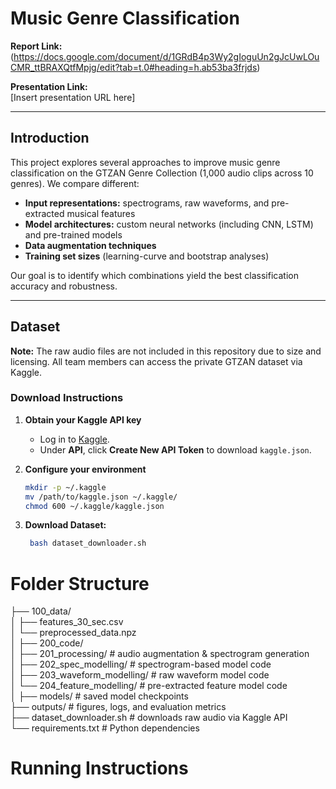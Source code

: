 # Music Genre Classification

**Report Link:**  
(https://docs.google.com/document/d/1GRdB4p3Wy2gIoguUn2gJcUwLOuCMR_ttBRAXQtfMpjg/edit?tab=t.0#heading=h.ab53ba3frjds)

**Presentation Link:**  
[Insert presentation URL here]

---

## Introduction

This project explores several approaches to improve music genre classification on the GTZAN Genre Collection (1,000 audio clips across 10 genres). We compare different:

- **Input representations:** spectrograms, raw waveforms, and pre-extracted musical features  
- **Model architectures:** custom neural networks (including CNN, LSTM) and pre-trained models  
- **Data augmentation techniques**  
- **Training set sizes** (learning-curve and bootstrap analyses)

Our goal is to identify which combinations yield the best classification accuracy and robustness.

---

## Dataset

**Note:** The raw audio files are not included in this repository due to size and licensing. All team members can access the private GTZAN dataset via Kaggle.

### Download Instructions

1. **Obtain your Kaggle API key**  
   - Log in to [Kaggle](https://www.kaggle.com/account).  
   - Under **API**, click **Create New API Token** to download `kaggle.json`.  

2. **Configure your environment**  
   ```bash
   mkdir -p ~/.kaggle
   mv /path/to/kaggle.json ~/.kaggle/
   chmod 600 ~/.kaggle/kaggle.json
3. **Download Dataset:**  
   ```bash
    bash dataset_downloader.sh
   ```


# Folder Structure

├── 100_data/  
│   ├── features_30_sec.csv  
│   └── preprocessed_data.npz  
│
├── 200_code/  
│   ├── 201_processing/           # audio augmentation & spectrogram generation  
│   ├── 202_spec_modelling/       # spectrogram-based model code  
│   ├── 203_waveform_modelling/   # raw waveform model code  
│   └── 204_feature_modelling/    # pre-extracted feature model code  
│
├── models/                       # saved model checkpoints  
├── outputs/                      # figures, logs, and evaluation metrics  
├── dataset_downloader.sh         # downloads raw audio via Kaggle API  
└── requirements.txt              # Python dependencies  

# Running Instructions
